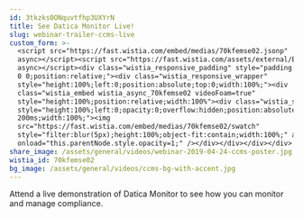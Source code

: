 ```yaml
---
id: 3tkzks0ONquvtfhp3UXYrN
title: See Datica Monitor Live!
slug: webinar-trailer-ccms-live
custom_form: >-
  <script src="https://fast.wistia.com/embed/medias/70kfemse02.jsonp"
  async></script><script src="https://fast.wistia.com/assets/external/E-v1.js"
  async></script><div class="wistia_responsive_padding" style="padding:56.25% 0
  0 0;position:relative;"><div class="wistia_responsive_wrapper"
  style="height:100%;left:0;position:absolute;top:0;width:100%;"><div
  class="wistia_embed wistia_async_70kfemse02 videoFoam=true"
  style="height:100%;position:relative;width:100%"><div class="wistia_swatch"
  style="height:100%;left:0;opacity:0;overflow:hidden;position:absolute;top:0;transition:opacity
  200ms;width:100%;"><img
  src="https://fast.wistia.com/embed/medias/70kfemse02/swatch"
  style="filter:blur(5px);height:100%;object-fit:contain;width:100%;" alt=""
  onload="this.parentNode.style.opacity=1;" /></div></div></div></div>
share_image: /assets/general/videos/webinar-2019-04-24-ccms-poster.jpg
wistia_id: 70kfemse02
bg_image: /assets/general/videos/ccms-bg-with-accent.jpg
---
```

Attend a live demonstration of Datica Monitor to see how you can monitor and manage compliance.
  